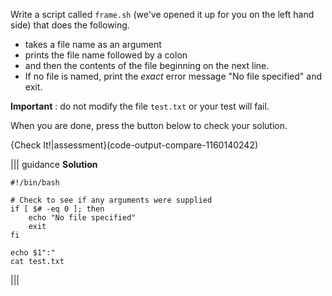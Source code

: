 Write a script called `frame.sh` (we've opened it up for you on the left hand side) that does the following.

- takes a file name as an argument
- prints the file name followed by a colon
- and then the contents of the file beginning on the next line. 
- If no file is named, print the *exact* error message "No file specified" and exit.

**Important** : do not modify the file `test.txt` or your test will fail.

When you are done, press the button below to check your solution.

{Check It!|assessment}(code-output-compare-1160140242)

||| guidance
**Solution**
```
#!/bin/bash

# Check to see if any arguments were supplied
if [ $# -eq 0 ]; then
    echo "No file specified"
    exit
fi

echo $1":"
cat test.txt
```
|||